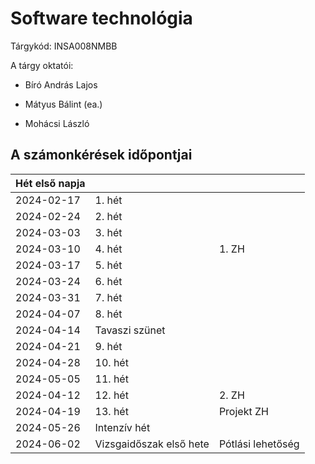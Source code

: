 

# Software technológia

Tárgykód: INSA008NMBB	

A tárgy oktatói: 

- Bíró András Lajos

- Mátyus Bálint (ea.)

- Mohácsi László 

  

## A számonkérések időpontjai

| Hét első napja |                         |                   |
| -------------- | ----------------------- | ----------------- |
| 2024-02-17     | 1. hét                  |                   |
| 2024-02-24     | 2. hét                  |                   |
| 2024-03-03     | 3. hét                  |                   |
| 2024-03-10     | 4. hét                  | 1. ZH             |
| 2024-03-17     | 5. hét                  |                   |
| 2024-03-24     | 6. hét                  |                   |
| 2024-03-31     | 7. hét                  |                   |
| 2024-04-07     | 8. hét                  |                   |
| 2024-04-14     | Tavaszi szünet          |                   |
| 2024-04-21     | 9. hét                  |                   |
| 2024-04-28     | 10. hét                 |                   |
| 2024-05-05     | 11. hét                 |                   |
| 2024-04-12     | 12. hét                 | 2. ZH             |
| 2024-04-19     | 13. hét                 | Projekt ZH        |
| 2024-05-26     | Intenzív hét            |                   |
| 2024-06-02     | Vizsgaidőszak első hete | Pótlási lehetőség |
